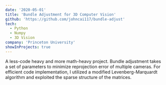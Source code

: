 ```yaml
---
date: '2020-05-01'
title: 'Bundle Adjustment for 3D Computer Vision'
github: 'https://github.com/johncai117/bundle-adjust'
tech:
  - Python
  - Numpy
  - 3D Vision
company: 'Princeton University'
showInProjects: true
---
```


A less-code heavy and more math-heavy project. Bundle adjustment takes a set of parameters to minimize reprojection error of multiple cameras. For efficient code implementation, I utilized a modified Levenberg-Marquardt algorithm and exploited the sparse structure of the matrices.
